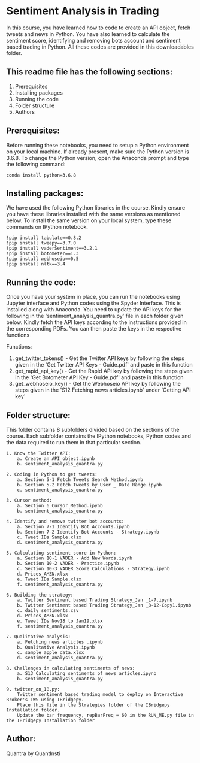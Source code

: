 # Sentiment Analysis in Trading

In this course, you have learned how to code to create an API object, fetch tweets and news in Python. You have also learned to calculate the sentiment score, identifying and removing bots account and sentiment based trading in Python. All these codes are provided in this downloadables folder.

## This readme file has the following sections:
1. Prerequisites
2. Installing packages
3. Running the code
4. Folder structure
5. Authors

## Prerequisites:
Before running these notebooks, you need to setup a Python environment on your local machine. If already present, make sure the Python version is 3.6.8. To change the Python version, open the Anaconda prompt and type the following command: 

	conda install python=3.6.8

## Installing packages:
We have used the following Python libraries in the course. Kindly ensure you have these libraries installed with the same versions as mentioned below. To install the same version on your local system, type these commands on IPython notebook.

	!pip install tabulate==0.8.2
	!pip install tweepy==3.7.0
	!pip install vaderSentiment==3.2.1
	!pip install botometer==1.3
	!pip install webhoseio==0.5
	!pip install nltk==3.4
  
## Running the code:
Once you have your system in place, you can run the notebooks using Jupyter interface and Python codes using the Spyder Interface. This is installed along with Anaconda. You need to update the API keys for the following in the 'sentiment_analysis_quantra.py' file in each folder given below. Kindly fetch the API keys according to the instructions provided in the corresponding PDFs. You can then paste the keys in the respective functions

Functions:
1. get_twitter_tokens() - Get the Twitter API keys by following the steps given in the 'Get Twitter API Keys - Guide.pdf' and 		   paste in this function
2. get_rapid_api_key() - Get the Rapid API key by following the steps given in the 'Get Botometer API Key - Guide.pdf' and paste 	    in this function
3. get_webhoseio_key() - Get the Webhoseio API key by following the steps given in the 'S12 Fetching news articles.ipynb' under 	   'Getting API key'

## Folder structure:
This folder contains 8 subfolders divided based on the sections of the course. Each subfolder contains the IPython notebooks, Python codes and the data required to run them in that particular section.

	1. Know the Twitter API:
		a. Create an API object.ipynb
		b. sentiment_analysis_quantra.py

	2. Coding in Python to get tweets:
		a. Section 5-1 Fetch Tweets Search Method.ipynb
		b. Section 5-2 Fetch Tweets by User _ Date Range.ipynb
		c. sentiment_analysis_quantra.py
		
	3. Cursor method:
		a. Section 6 Cursor Method.ipynb
		b. sentiment_analysis_quantra.py

	4. Identify and remove twitter bot accounts:
		a. Section 7-1 Identify Bot Accounts.ipynb
		b. Section 7-2 Identify Bot Accounts - Strategy.ipynb
		c. Tweet IDs Sample.xlsx
		d. sentiment_analysis_quantra.py

	5. Calculating sentiment score in Python:
		a. Section 10-1 VADER - Add New Words.ipynb
		b. Section 10-2 VADER - Practice.ipynb
		c. Section 10-3 VADER Score Calculations - Strategy.ipynb
		d. Prices_AMZN.xlsx
		e. Tweet IDs Sample.xlsx
		f. sentiment_analysis_quantra.py

	6. Building the strategy:
		a. Twitter Sentiment based Trading Strategy_Jan _1-7.ipynb
		b. Twitter Sentiment based Trading Strategy_Jan _8-12-Copy1.ipynb
		c. daily_sentiments.csv
		d. Prices_AMZN.xlsx
		e. Tweet IDs Nov18 to Jan19.xlsx
		f. sentiment_analysis_quantra.py

	7. Qualitative analysis:
		a. Fetching news articles .ipynb
		b. Qualitative Analysis.ipynb
		c. sample_apple_data.xlsx
		d. sentiment_analysis_quantra.py

	8. Challenges in calculating sentiments of news:
		a. S13 Calculating sentiments of news articles.ipynb
		b. sentiment_analysis_quantra.py
	
	9. twitter_on_IB.py:
		Twitter sentiment based trading model to deploy on Interactive Broker's TWS using IBridgepy. 
		Place this file in the Strategies folder of the IBridgepy Installation folder. 
		Update the bar frequency, repBarFreq = 60 in the RUN_ME.py file in the IBridgepy Installation folder
	
## Author:
Quantra by QuantInsti
